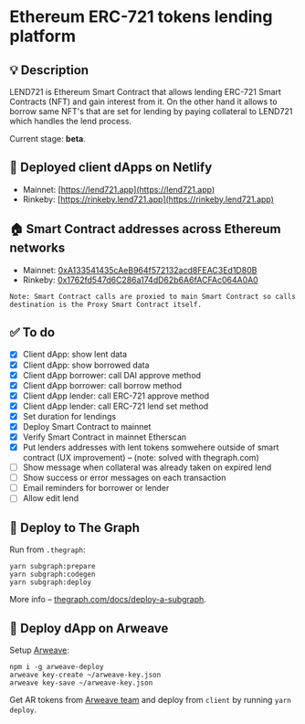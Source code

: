 # Ethereum ERC-721 tokens lending platform

## 💡 Description
LEND721 is Ethereum Smart Contract that allows lending ERC-721 Smart Contracts (NFT)
and gain interest from it. On the other hand it allows to borrow same NFT's that are
set for lending by paying collateral to LEND721 which handles the lend process.

Current stage: **beta**.

## 🏹 Deployed client dApps on Netlify
- Mainnet: [https://lend721.app](https://lend721.app)
- Rinkeby: [https://rinkeby.lend721.app](https://rinkeby.lend721.app)

## 🏠 Smart Contract addresses across Ethereum networks
- Mainnet: [0xA133541435cAeB964f572132acd8FEAC3Ed1D80B](https://etherscan.io/address/0xA133541435cAeB964f572132acd8FEAC3Ed1D80B)
- Rinkeby: [0x1762fd547d6C286a174dD62b6A6fACFAc064A0A0](https://rinkeby.etherscan.io/address/0x1762fd547d6C286a174dD62b6A6fACFAc064A0A0)

```
Note: Smart Contract calls are proxied to main Smart Contract so calls destination is the Proxy Smart Contract itself.
```

## ✅ To do
- [x] Client dApp: show lent data
- [x] Client dApp: show borrowed data
- [x] Client dApp borrower: call DAI approve method
- [x] Client dApp borrower: call borrow method
- [x] Client dApp lender: call ERC-721 approve method
- [x] Client dApp lender: call ERC-721 lend set method
- [x] Set duration for lendings
- [x] Deploy Smart Contract to mainnet
- [x] Verify Smart Contract in mainnet Etherscan
- [x] Put lenders addresses with lent tokens somwehere outside of smart contract (UX improvement) – (note: solved with thegraph.com)
- [ ] Show message when collateral was already taken on expired lend
- [ ] Show success or error messages on each transaction
- [ ] Email reminders for borrower or lender
- [ ] Allow edit lend

## 🧩 Deploy to The Graph 

Run from `.thegraph`:
```
yarn subgraph:prepare
yarn subgraph:codegen
yarn subgraph:deploy
```

More info – [thegraph.com/docs/deploy-a-subgraph](https://thegraph.com/docs/deploy-a-subgraph).

## 📐 Deploy dApp on Arweave

Setup [Arweave](https://github.com/ArweaveTeam/arweave-deploy):

```
npm i -g arweave-deploy
arweave key-create ~/arweave-key.json
arweave key-save ~/arweave-key.json
```

Get AR tokens from [Arweave team](https://www.arweave.org/get-involved/community) and deploy  from `client` by running `yarn deploy`.
